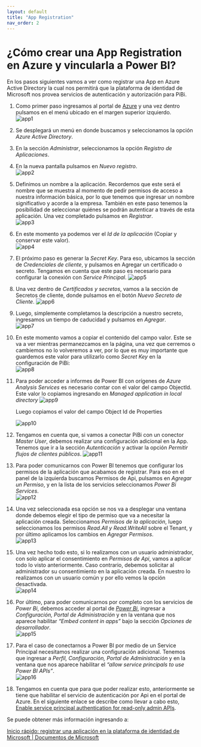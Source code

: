 ```yaml
---
layout: default
title: "App Registration"
nav_order: 2
---
```


# ¿Cómo crear una App Registration en Azure y vincularla a Power BI? 

En los pasos siguientes vamos a ver como registrar una App en Azure Active Directory la cual nos permitirá que la plataforma de identidad de Microsoft nos provea servicios de autenticación y autorización para PiBi. 
1. Como primer paso ingresamos al portal de [Azure](https://portal.azure.com/) y una vez dentro pulsamos en el menú ubicado en el margen superior izquierdo.   
![app1](Media/App%20registration/menu%20azure.PNG)
2. Se desplegará un menú en donde buscamos y seleccionamos la opción *Azure Active Directory*. 
3. En la sección *Administrar*, seleccionamos la opción *Registro de Aplicaciones*.
4. En la nueva pantalla pulsamos en *Nuevo registro*.  
![app2](Media/App%20registration/nueva%20app.PNG)
5. Definimos un nombre a la aplicación. Recordemos que este será el nombre que se muestra al momento de pedir permisos de acceso a nuestra información básica, por lo que tenemos que ingresar un nombre significativo y acorde a la empresa. También en este paso tenemos la posibilidad de seleccionar quiénes se podrán autenticar a través de esta aplicación. Una vez completado pulsamos en *Registrar*.  
![app3](Media/App%20registration/Registrar%20app.PNG)
6. En este momento ya podemos ver el *Id de la aplicación* (Copiar y conservar este valor).  
![app4](Media/App%20registration/app%20id.PNG)
7. El próximo paso es generar la *Secret Key*. Para eso, ubicamos la sección de *Credenciales de cliente*, y pulsamos en Agregar un certificado o secreto. Tengamos en cuenta que este paso es necesario para configurar la conexión con *Service Principal*. 
![app5](Media/App%20registration/agregar%20secreto.PNG)
8. Una vez dentro de *Certificados y secretos*, vamos a la sección de Secretos de cliente, donde pulsamos en el botón *Nuevo Secreto de Cliente*. 
![app6](Media/App%20registration/nuevo%20secreto.PNG)
9. Luego, simplemente completamos la descripción a nuestro secreto, ingresamos un tiempo de caducidad y pulsamos en *Agregar*.  
![app7](Media/App%20registration/datos%20secreto.PNG)
10. En este momento vamos a copiar el contenido del campo valor. Este se va a ver mientras permanezcamos en la página, una vez que cerremos o cambiemos no lo volveremos a ver, por lo que es muy importante que guardemos este valor para utilizarlo como *Secret Key* en la configuración de PiBi:  
![app8](Media/App%20registration/app%20id.PNG)
11. Para poder acceder a informes de Power BI con orígenes de *Azure Analysis Services* es necesario contar con el valor del campo ObjectId. Este valor lo copiamos ingresando en *Managed application in local directory* 
![app9](Media/App%20registration/objectId1.png)

     Luego copiamos el valor del campo Object Id de Properties

     ![app10](Media/App%20registration/objectId2.png)
12. Tengamos en cuenta que, si vamos a conectar PiBi con un conector *Master User*, debemos realizar una configuración adicional en la App. Tenemos que ir a la sección *Autenticación* y activar la opción *Permitir flujos de clientes públicos*.
![app11](Media/App%20registration/app%20auth.PNG)
13. Para poder comunicarnos con Power BI tenemos que configurar los permisos de la aplicación que acabamos de registrar. Para eso en el panel de la izquierda buscamos Permisos de Api, pulsamos en *Agregar un Permiso*, y en la lista de los servicios seleccionamos *Power Bi Services*.  
![app12](Media/App%20registration/permisos%20de%20api.PNG)
14. Una vez seleccionada esa opción se nos va a desplegar una ventana donde debemos elegir el tipo de permiso que va a necesitar la aplicación creada. Seleccionamos *Permisos de la aplicación*, luego seleccionamos los permisos *Read.All y Read.WriteAll* sobre el Tenant, y por último aplicamos los cambios en *Agregar Permisos*.  
![app13](Media/App%20registration/agregar%20permisos.PNG)
15. Una vez hecho todo esto, si lo realizamos con un usuario administrador, con solo aplicar el consentimiento en *Permisos de Api*, vamos a aplicar todo lo visto anteriormente. Caso contrario, debemos solicitar al administrador su consentimiento en la aplicación creada.
En nuestro lo realizamos con un usuario común y por ello vemos la opción desactivada.  
![app14](Media/App%20registration/permisos%20admin.PNG)
16. Por último, para poder comunicarnos por completo con los servicios de *Power Bi*, debemos acceder al portal de [*Power Bi*](https://app.powerbi.com/), ingresar a *Configuración, Portal de Administración* y en la ventana que nos aparece habilitar *“Embed content in apps”* bajo la sección *Opciones de desarrollador*.  
![app15](Media/App%20registration/PBI%20embed%20content.png)
17. Para el caso de conectarnos a Power BI por medio de un Service Principal necesitamos realizar una configuración adicional. Tenemos que ingresar a *Perfil, Configuración, Portal de Administración* y en la ventana que nos aparece habilitar el *“allow service principals to use Power BI APIs”*.  
![app16](Media/App%20registration/PBI%20service%20principal.png)
18. Tengamos en cuenta que para que poder realizar esto, anteriormente se tiene que habilitar el servicio de autenticación por Api en el portal de Azure. En el siguiente enlace se describe como llevar a cabo esto, [Enable service principal authentication for read-only admin APIs](https://docs.microsoft.com/en-us/power-bi/admin/read-only-apis-service-principal-authentication).

Se puede obtener más información ingresando a: 

[Inicio rápido: registrar una aplicación en la plataforma de identidad de Microsoft | Documentos de Microsoft](https://docs.microsoft.com/en-us/azure/active-directory/develop/quickstart-register-app?source=docs)